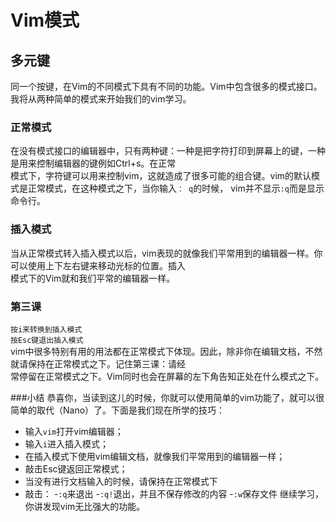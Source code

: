 # Vim模式
## 多元键
同一个按键，在Vim的不同模式下具有不同的功能。Vim中包含很多的模式接口。我将从两种简单的模式来开始我们的vim学习。<br>

### 正常模式
在没有模式接口的编辑器中，只有两种键：一种是把字符打印到屏幕上的键，一种是用来控制编辑器的键例如Ctrl+s。在正常<br>
模式下，字符键可以用来控制vim，这就造成了很多可能的组合键。vim的默认模式是正常模式，在这种模式之下，当你输入`：
q`的时候， vim并不显示`:q`而是显示命令行。

### 插入模式
当从正常模式转入插入模式以后，vim表现的就像我们平常用到的编辑器一样。你可以使用上下左右键来移动光标的位置。插入<br>
模式下的Vim就和我们平常的编辑器一样。

### 第三课
`按i来转换到插入模式` <br>
`按Esc键退出插入模式`<br>
vim中很多特别有用的用法都在正常模式下体现。因此，除非你在编辑文档，不然就请保持在正常模式之下。记住第三课：请经<br>
常停留在正常模式之下。Vim同时也会在屏幕的左下角告知正处在什么模式之下。

###小结
恭喜你，当读到这儿的时候，你就可以使用简单的vim功能了，就可以很简单的取代（Nano）了。下面是我们现在所学的技巧：<br>
* 输入`vim`打开vim编辑器；
* 输入`i`进入插入模式；
* 在插入模式下使用vim编辑文档，就像我们平常用到的编辑器一样；
* 敲击Esc键返回正常模式；
* 当没有进行文档输入的时候，请保持在正常模式下
* 敲击：
    -`:q`来退出
    -`:q!`退出，并且不保存修改的内容
    -`:w`保存文件
继续学习，你讲发现vim无比强大的功能。
